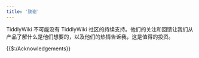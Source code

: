 ```yaml
---
title: '致谢'
---
```


TiddlyWiki 不可能没有 TiddlyWiki 社区的持续支持。他们的关注和回馈让我们从产品了解什么是他们想要的，以及他们的热情告诉我，这是值得的投资。

{{$:/Acknowledgements}}
